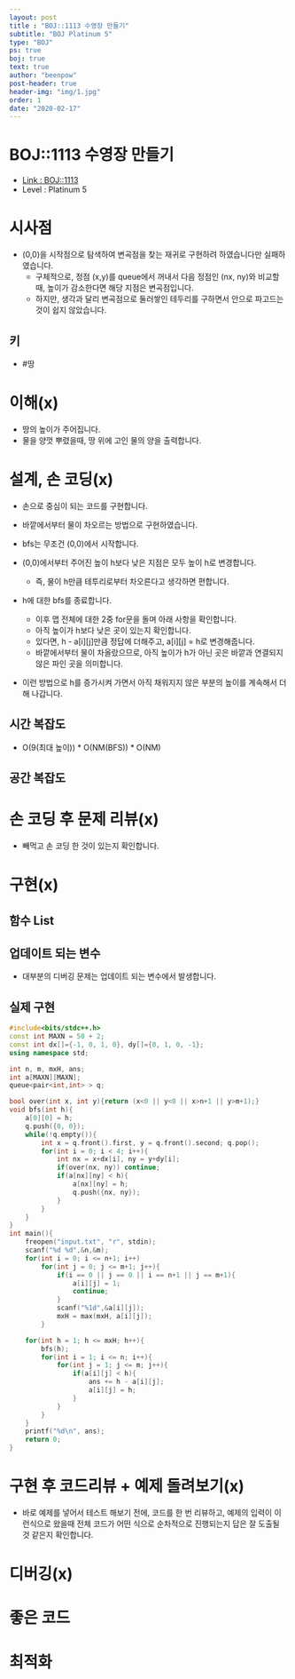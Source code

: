 ```yaml
---
layout: post
title : "BOJ::1113 수영장 만들기"
subtitle: "BOJ Platinum 5"
type: "BOJ"
ps: true
boj: true
text: true
author: "beenpow"
post-header: true
header-img: "img/1.jpg"
order: 1
date: "2020-02-17"
---
```


# BOJ::1113 수영장 만들기
- [Link : BOJ::1113](https://www.acmicpc.net/problem/1113)
- Level : Platinum 5

# 시사점
- (0,0)을 시작점으로 탐색하여 변곡점을 찾는 재귀로 구현하려 하였습니다만 실패하였습니다.
  - 구체적으로, 정점 (x,y)를 queue에서 꺼내서 다음 정점인 (nx, ny)와 비교할때, 높이가 감소한다면
    해당 지점은 변곡점입니다.
  - 하지만, 생각과 달리 변곡점으로 둘러쌓인 테두리를 구하면서 안으로 파고드는 것이 쉽지 않았습니다.

## 키
- #땅

# 이해(x)
- 땅의 높이가 주어집니다.
- 물을 양껏 뿌렸을때, 땅 위에 고인 물의 양을 출력합니다.

# 설계, 손 코딩(x)
- 손으로 중심이 되는 코드를 구현합니다.
- 바깥에서부터 물이 차오르는 방법으로 구현하였습니다.
- bfs는 무조건 (0,0)에서 시작합니다.
- (0,0)에서부터 주어진 높이 h보다 낮은 지점은 모두 높이 h로 변경합니다.
  - 즉, 물이 h만큼 테투리로부터 차오른다고 생각하면 편합니다.
- h에 대한 bfs를 종료합니다.
  - 이후 맵 전체에 대한 2중 for문을 돌며 아래 사항을 확인합니다.
  - 아직 높이가 h보다 낮은 곳이 있는지 확인합니다.
  - 있다면, h - a[i][j]만큼 정답에 더해주고, a[i][j] = h로 변경해줍니다.
  - 바깥에서부터 물이 차올랐으므로, 아직 높이가 h가 아닌 곳은 바깥과 연결되지 않은 파인 곳을
    의미합니다.

- 이런 방법으로 h를 증가시켜 가면서 아직 채워지지 않은 부분의 높이를 계속해서 더해 나갑니다.

## 시간 복잡도
- O(9(최대 높이)) * O(NM(BFS)) * O(NM)

## 공간 복잡도

# 손 코딩 후 문제 리뷰(x)
- 빼먹고 손 코딩 한 것이 있는지 확인합니다.

# 구현(x)

## 함수 List 

## 업데이트 되는 변수
- 대부분의 디버깅 문제는 업데이트 되는 변수에서 발생합니다.

## 실제 구현 

```cpp
#include<bits/stdc++.h>
const int MAXN = 50 + 2;
const int dx[]={-1, 0, 1, 0}, dy[]={0, 1, 0, -1};
using namespace std;

int n, m, mxH, ans;
int a[MAXN][MAXN];
queue<pair<int,int> > q;

bool over(int x, int y){return (x<0 || y<0 || x>n+1 || y>m+1);}
void bfs(int h){
    a[0][0] = h;
    q.push({0, 0});
    while(!q.empty()){
        int x = q.front().first, y = q.front().second; q.pop();
        for(int i = 0; i < 4; i++){
            int nx = x+dx[i], ny = y+dy[i];
            if(over(nx, ny)) continue;
            if(a[nx][ny] < h){
                a[nx][ny] = h;
                q.push({nx, ny});
            }
        }
    }
}
int main(){
    freopen("input.txt", "r", stdin);
    scanf("%d %d",&n,&m);
    for(int i = 0; i <= n+1; i++)
        for(int j = 0; j <= m+1; j++){
            if(i == 0 || j == 0 || i == n+1 || j == m+1){
                a[i][j] = 1;
                continue;
            }
            scanf("%1d",&a[i][j]);
            mxH = max(mxH, a[i][j]);
        }

    for(int h = 1; h <= mxH; h++){
        bfs(h);
        for(int i = 1; i <= n; i++){
            for(int j = 1; j <= m; j++){
                if(a[i][j] < h){
                    ans += h - a[i][j];
                    a[i][j] = h;
                }
            }
        }
    }
    printf("%d\n", ans);
    return 0;
}
```

# 구현 후 코드리뷰 + 예제 돌려보기(x)
- 바로 예제를 넣어서 테스트 해보기 전에, 코드를 한 번 리뷰하고, 예제의 입력이 이런식으로 왔을때
  전체 코드가 어떤 식으로 순차적으로 진행되는지 답은 잘 도출될 것 같은지 확인합니다.

# 디버깅(x)

# 좋은 코드

# 최적화
